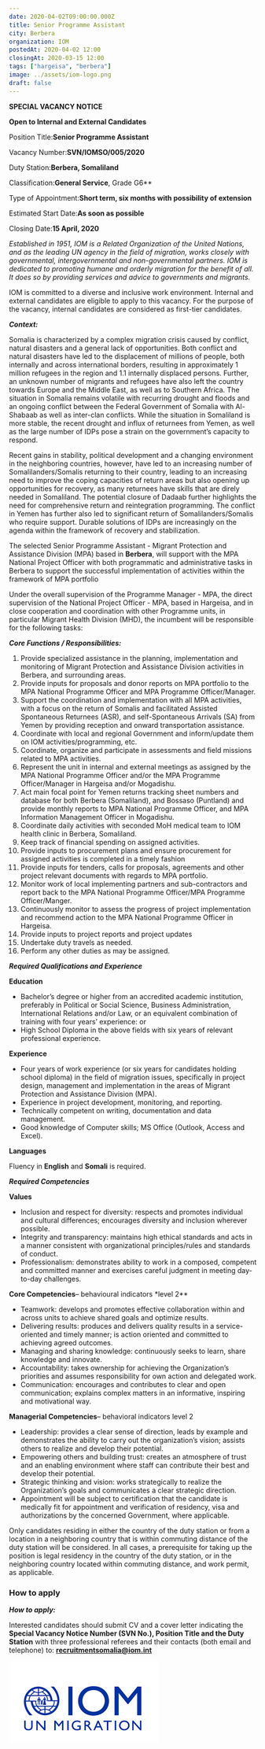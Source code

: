```yaml
---
date: 2020-04-02T09:00:00.000Z
title: Senior Programme Assistant
city: Berbera
organization: IOM
postedAt: 2020-04-02 12:00
closingAt: 2020-03-15 12:00
tags: ["hargeisa", "berbera"]
image: ../assets/iom-logo.png
draft: false
---
```

<!--StartFragment-->

**SPECIAL VACANCY NOTICE**

**Open to Internal and External Candidates**

Position Title:**Senior Programme Assistant**

Vacancy Number:**SVN/IOMSO/005/2020**

Duty Station:**Berbera, Somaliland**

Classification:**General Service**, Grade G6\*\*

Type of Appointment:**Short term, six months with possibility of extension**

Estimated Start Date:**As soon as possible**

Closing Date:**15 April, 2020**

*Established in 1951, IOM is a Related Organization of the United Nations, and as the leading UN agency in the field of migration, works closely with governmental, intergovernmental and non-governmental partners. IOM is dedicated to promoting humane and orderly migration for the benefit of all. It does so by providing services and advice to governments and migrants.*

IOM is committed to a diverse and inclusive work environment. Internal and external candidates are eligible to apply to this vacancy. For the purpose of the vacancy, internal candidates are considered as first-tier candidates.

***Context:***

Somalia is characterized by a complex migration crisis caused by conflict, natural disasters and a general lack of opportunities. Both conflict and natural disasters have led to the displacement of millions of people, both internally and across international borders, resulting in approximately 1 million refugees in the region and 1.1 internally displaced persons. Further, an unknown number of migrants and refugees have also left the country towards Europe and the Middle East, as well as to Southern Africa. The situation in Somalia remains volatile with recurring drought and floods and an ongoing conflict between the Federal Government of Somalia with Al-Shabaab as well as inter-clan conflicts. While the situation in Somaliland is more stable, the recent drought and influx of returnees from Yemen, as well as the large number of IDPs pose a strain on the government’s capacity to respond.

Recent gains in stability, political development and a changing environment in the neighboring countries, however, have led to an increasing number of Somalilanders/Somalis returning to their country, leading to an increasing need to improve the coping capacities of return areas but also opening up opportunities for recovery, as many returnees have skills that are direly needed in Somaliland. The potential closure of Dadaab further highlights the need for comprehensive return and reintegration programming. The conflict in Yemen has further also led to significant return of Somalilanders/Somalis who require support. Durable solutions of IDPs are increasingly on the agenda within the framework of recovery and stabilization.

The selected Senior Programme Assistant - Migrant Protection and Assistance Division (MPA) based in **Berbera**, will support with the MPA National Project Officer with both programmatic and administrative tasks in Berbera to support the successful implementation of activities within the framework of MPA portfolio

Under the overall supervision of the Programme Manager - MPA, the direct supervision of the National Project Officer - MPA, based in Hargeisa, and in close cooperation and coordination with other Programme units, in particular Migrant Health Division (MHD), the incumbent will be responsible for the following tasks:

***Core Functions / Responsibilities:***

1. Provide specialized assistance in the planning, implementation and monitoring of Migrant Protection and Assistance Division activities in Berbera, and surrounding areas.
2. Provide inputs for proposals and donor reports on MPA portfolio to the MPA National Programme Officer and MPA Programme Officer/Manager.
3. Support the coordination and implementation with all MPA activities, with a focus on the return of Somalis and facilitated Assisted Spontaneous Returnees (ASR), and self-Spontaneous Arrivals (SA) from Yemen by providing reception and onward transportation assistance.
4. Coordinate with local and regional Government and inform/update them on IOM activities/programming, etc.
5. Coordinate, organize and participate in assessments and field missions related to MPA activities.
6. Represent the unit in internal and external meetings as assigned by the MPA National Programme Officer and/or the MPA Programme Officer/Manager in Hargeisa and/or Mogadishu.
7. Act main focal point for Yemen returns tracking sheet numbers and database for both Berbera (Somaliland), and Bossaso (Puntland) and provide monthly reports to MPA National Programme Officer, and MPA Information Management Officer in Mogadishu.
8. Coordinate daily activities with seconded MoH medical team to IOM health clinic in Berbera, Somaliland.
9. Keep track of financial spending on assigned activities.
10. Provide inputs to procurement plans and ensure procurement for assigned activities is completed in a timely fashion
11. Provide inputs for tenders, calls for proposals, agreements and other project relevant documents with regards to MPA portfolio.
12. Monitor work of local implementing partners and sub-contractors and report back to the MPA National Programme Officer/MPA Programme Officer/Manger.
13. Continuously monitor to assess the progress of project implementation and recommend action to the MPA National Programme Officer in Hargeisa.
14. Provide inputs to project reports and project updates
15. Undertake duty travels as needed.
16. Perform any other duties as may be assigned.

***Required Qualifications and Experience***

**Education**

* Bachelor’s degree or higher from an accredited academic institution, preferably in Political or Social Science, Business Administration, International Relations and/or Law, or an equivalent combination of training with four years’ experience: or
* High School Diploma in the above fields with six years of relevant professional experience.

**Experience**

* Four years of work experience (or six years for candidates holding school diploma) in the field of migration issues, specifically in project design, management and implementation in the areas of Migrant Protection and Assistance Division (MPA).
* Experience in project development, monitoring, and reporting.
* Technically competent on writing, documentation and data management.
* Good knowledge of Computer skills; MS Office (Outlook, Access and Excel).

**Languages**

Fluency in **English** and **Somali** is required.

***Required Competencies***

**Values**

* Inclusion and respect for diversity: respects and promotes individual and cultural differences; encourages diversity and inclusion wherever possible.
* Integrity and transparency: maintains high ethical standards and acts in a manner consistent with organizational principles/rules and standards of conduct.
* Professionalism: demonstrates ability to work in a composed, competent and committed manner and exercises careful judgment in meeting day-to-day challenges.

**Core Competencies**– behavioural indicators \*level 2\**

* Teamwork: develops and promotes effective collaboration within and across units to achieve shared goals and optimize results.
* Delivering results: produces and delivers quality results in a service-oriented and timely manner; is action oriented and committed to achieving agreed outcomes.
* Managing and sharing knowledge: continuously seeks to learn, share knowledge and innovate.
* Accountability: takes ownership for achieving the Organization’s priorities and assumes responsibility for own action and delegated work.
* Communication: encourages and contributes to clear and open communication; explains complex matters in an informative, inspiring and motivational way.

**Managerial Competencies**– behavioral indicators level 2

* Leadership: provides a clear sense of direction, leads by example and demonstrates the ability to carry out the organization’s vision; assists others to realize and develop their potential.
* Empowering others and building trust: creates an atmosphere of trust and an enabling environment where staff can contribute their best and develop their potential.
* Strategic thinking and vision: works strategically to realize the Organization’s goals and communicates a clear strategic direction.
* Appointment will be subject to certification that the candidate is medically fit for appointment and verification of residency, visa and authorizations by the concerned Government, where applicable.

Only candidates residing in either the country of the duty station or from a location in a neighboring country that is within commuting distance of the duty station will be considered. In all cases, a prerequisite for taking up the position is legal residency in the country of the duty station, or in the neighboring country located within commuting distance, and work permit, as applicable.

### How to apply

***How to apply:***

Interested candidates should submit CV and a cover letter indicating the **Special Vacancy Notice Number (SVN No.), Position Title and the Duty Station** with three professional referees and their contacts (both email and telephone) to: **recruitmentsomalia@iom.int** 

<!--EndFragment-->

![iom logo](../assets/iom-logo.png "International Organization for Migration")